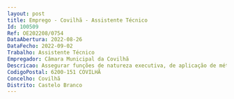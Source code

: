 ```yaml
--- 
layout: post
title: Emprego - Covilhã - Assistente Técnico
Id: 100509
Ref: OE202208/0754
DataAbertura: 2022-08-26
DataFecho: 2022-09-02
Trabalho: Assistente Técnico
Empregador: Câmara Municipal da Covilhã
Descricao: Assegurar funções de natureza executiva, de aplicação de métodos e processos, com base em diretivas bem definidas e instruções gerais, de grau médio de complexidade. Efetuar levantamentos topográficos, tendo em vista a elaboração de plantas, planos cartas e mapas que se destinam à preparação e orientação de trabalhos de engenharia ou para outros fins  efetuar levantamentos topográficos  determinar rigorosamente posição relativa de pontos notáveis de determinada zona de superfície terrestre  regular e utilizar os instrumentos de observação  proceder a cálculos sobre os elementos colhidos no campo  proceder à implementação no terreno de pontos de referência para determinadas construções  traçar esboços e desenhos e elaborar relatórios das operações efetuadas.
CodigoPostal: 6200-151 COVILHÃ
Concelho: Covilhã
Distrito: Castelo Branco
--- 
```

